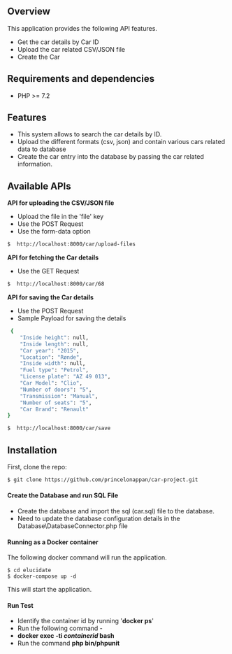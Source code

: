 ## Overview

This application provides the following API features.

- Get the car details by Car ID 
- Upload the car related CSV/JSON file
- Create the Car 

## Requirements and dependencies

- PHP >= 7.2

## Features

- This system allows to search the car details by ID.
- Upload the different formats (csv, json) and contain various cars related data to database
- Create the car entry into the database by passing the car related information.

## Available APIs

**API for uploading the CSV/JSON file**

- Upload the file in the 'file' key
- Use the POST Request
- Use the form-data option

```bash
$  http://localhost:8000/car/upload-files
```
**API for fetching the Car details**

- Use the GET Request

```bash
$  http://localhost:8000/car/68
```
**API for saving the Car details**

- Use the POST Request
- Sample Payload for saving the details
```bash
 {
    "Inside height": null,
    "Inside length": null,
    "Car year": "2015",
    "Location": "Rønde",
    "Inside width": null,
    "Fuel type": "Petrol",
    "License plate": "AZ 49 013",
    "Car Model": "Clio",
    "Number of doors": "5",
    "Transmission": "Manual",
    "Number of seats": "5",
    "Car Brand": "Renault"
}
```

```bash
$  http://localhost:8000/car/save
```

## Installation

First, clone the repo:
```bash
$ git clone https://github.com/princelonappan/car-project.git
```

#### Create the Database and run SQL File

- Create the database and import the sql (car.sql) file to the database.
- Need to update the database configuration details in the Database\DatabaseConnector.php file

#### Running as a Docker container

The following docker command will run the application.

```
$ cd elucidate
$ docker-compose up -d
```
This will start the application.

#### Run Test

- Identify the container id by running '**docker ps**' 
- Run the following command - 
- **docker exec -ti *containerid* bash**
- Run the command **php bin/phpunit**
